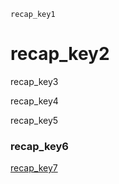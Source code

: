 ```ngMeta
recap_key1
```
# recap_key2
recap_key3

recap_key4

recap_key5

### recap_key6
[recap_key7](https://blog.hartleybrody.com/web-scraping/)
